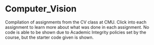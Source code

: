 # Computer_Vision
Compilation of assignments from the CV class at CMU. Click into each assignment to learn more about what was done in each assignment. No code is able to be shown due to Academic Integrity policies set by the course, but the starter code given is shown. 
